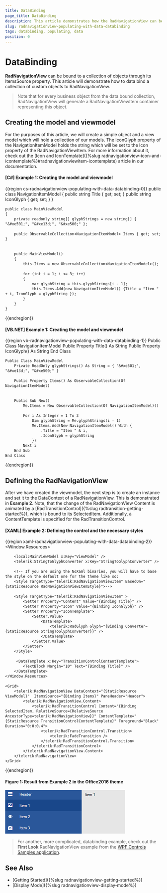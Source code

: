 ```yaml
---
title: DataBinding
page_title: DataBinding
description: This article demonstrates how the RadNavigationView can be bound to a collection of custom objects.
slug: radnavigationview-populating-with-data-databinding
tags: databinding, populating, data
position: 0
---
```


# DataBinding

__RadNavigationView__ can be bound to a collection of objects through its ItemsSource property. This article will demonstrate how to data bind a collection of custom objects to RadNavigationView.

>Note that for every business object from the data bound collection, RadNavigationView will generate a RadNavigationViewItem container representing this object.

## Creating the model and viewmodel

For the purposes of this article, we will create a simple object and a view model which will hold a collection of our models. The IconGlyph property of the NavigationItemModel holds the string which will be set to the Icon property of the RadNavigationViewItem. For more information about it, check out the [Icon and IconTemplate]({%slug radnavigationview-icon-and-icontemplate%}#radnavigationviewitem-icontemplate) article in our documentation.

#### __[C#] Example 1: Creating the model and viewmodel__
{{region cs-radnavigationview-populating-with-data-databinding-0}}
    public class NavigationItemModel
    {
        public string Title { get; set; }
        public string IconGlyph { get; set; }
    }

    public class MainViewModel
    {
        private readonly string[] glyphStrings = new string[] { "&#xe501;", "&#xe13d;", "&#xe500;" };

        public ObservableCollection<NavigationItemModel> Items { get; set; }
       

        public MainViewModel()
        {
            this.Items = new ObservableCollection<NavigationItemModel>();

            for (int i = 1; i <= 3; i++)
            {
                var glyphString = this.glyphStrings[i - 1];
                this.Items.Add(new NavigationItemModel() {Title = "Item " + i, IconGlyph = glyphString });
            }
        }
    }
{{endregion}}

#### __[VB.NET] Example 1: Creating the model and viewmodel__
{{region vb-radnavigationview-populating-with-data-databinding-1}}
    Public Class NavigationItemModel
		Public Property Title() As String
		Public Property IconGlyph() As String
    End Class

    Public Class MainViewModel
		Private ReadOnly glyphStrings() As String = { "&#xe501;", "&#xe13d;", "&#xe500;" }

		Public Property Items() As ObservableCollection(Of NavigationItemModel)


		Public Sub New()
			Me.Items = New ObservableCollection(Of NavigationItemModel)()

			For i As Integer = 1 To 3
				Dim glyphString = Me.glyphStrings(i - 1)
				Me.Items.Add(New NavigationItemModel() With {
					.Title = "Item " & i,
					.IconGlyph = glyphString
				})
			Next i
		End Sub
    End Class
{{endregion}}


## Defining the RadNavigationView

After we have created the viewmodel, the next step is to create an instance and set it to the DataContext of a RadNavigationView. This is demonstrated in __Example 2__. Note, that the change of the RadNavigationView Content is animated by a [RadTransitionControl]({%slug radtransition-getting-started%}), which is bound to its SelectedItem. Additionally, a ContentTemplate is specified for the RadTransitionControl.

#### __[XAML] Example 2: Defining the control and the necessary styles__
{{region xaml-radnavigationview-populating-with-data-databinding-2}}
    <Window.Resources>

        <local:MainViewModel x:Key="ViewModel" />
        <telerik:StringToGlyphConverter x:Key="StringToGlyphConverter" />

        <!-- If you are using the NoXaml binaries, you will have to base the style on the default one for the theme like so:
        <Style TargetType="telerik:RadNavigationViewItem" BasedOn="{StaticResource RadNavigationViewItemStyle}">-->
        
        <Style TargetType="telerik:RadNavigationViewItem" >
            <Setter Property="Content" Value="{Binding Title}" />
            <Setter Property="Icon" Value="{Binding IconGlyph}" />
            <Setter Property="IconTemplate">
                <Setter.Value>
                    <DataTemplate>
                        <telerik:RadGlyph Glyph="{Binding Converter={StaticResource StringToGlyphConverter}}" />
                    </DataTemplate>
                </Setter.Value>
            </Setter>
        </Style>

         <DataTemplate x:Key="TransitionControlContentTemplate">
            <TextBlock Margin="10" Text="{Binding Title}" />
        </DataTemplate>
    </Window.Resources>

    <Grid>
        <telerik:RadNavigationView DataContext="{StaticResource ViewModel}"  ItemsSource="{Binding Items}" PaneHeader="Header">
            <telerik:RadNavigationView.Content>
                <telerik:RadTransitionControl Content="{Binding SelectedItem, RelativeSource={RelativeSource AncestorType=telerik:RadNavigationView}}" ContentTemplate="{StaticResource TransitionControlContentTemplate}" Foreground="Black" Duration="0:0:0.4">
                    <telerik:RadTransitionControl.Transition>
                        <telerik:FadeTransition />
                    </telerik:RadTransitionControl.Transition> 
                </telerik:RadTransitionControl>
            </telerik:RadNavigationView.Content>
        </telerik:RadNavigationView>
    </Grid>
{{endregion}}

#### __Figure 1: Result from Example 2 in the Office2016 theme__
![DataBound RadNavigationView](images/RadNavigationView_DataBinding.gif)

>For another, more complicated, databinding example, check out the __First Look__ RadNavigationView example from the [WPF Controls Samples application](https://demos.telerik.com/wpf/).

## See Also 

* [Getting Started]({%slug radnavigationview-getting-started%})
* [Display Mode]({%slug radnavigationview-display-mode%})